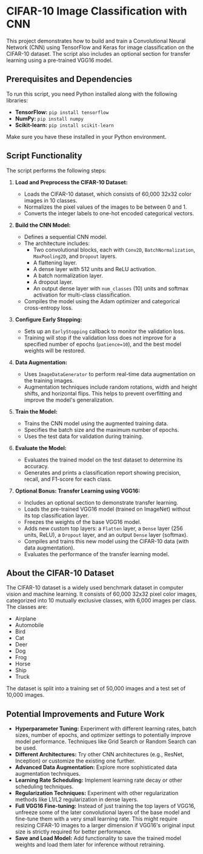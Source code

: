 # CIFAR-10 Image Classification with CNN

This project demonstrates how to build and train a Convolutional Neural Network (CNN) using TensorFlow and Keras for image classification on the CIFAR-10 dataset. The script also includes an optional section for transfer learning using a pre-trained VGG16 model.

## Prerequisites and Dependencies

To run this script, you need Python installed along with the following libraries:

*   **TensorFlow:** `pip install tensorflow`
*   **NumPy:** `pip install numpy`
*   **Scikit-learn:** `pip install scikit-learn`

Make sure you have these installed in your Python environment.

## Script Functionality

The script performs the following steps:

1.  **Load and Preprocess the CIFAR-10 Dataset:**
    *   Loads the CIFAR-10 dataset, which consists of 60,000 32x32 color images in 10 classes.
    *   Normalizes the pixel values of the images to be between 0 and 1.
    *   Converts the integer labels to one-hot encoded categorical vectors.

2.  **Build the CNN Model:**
    *   Defines a sequential CNN model.
    *   The architecture includes:
        *   Two convolutional blocks, each with `Conv2D`, `BatchNormalization`, `MaxPooling2D`, and `Dropout` layers.
        *   A flattening layer.
        *   A dense layer with 512 units and ReLU activation.
        *   A batch normalization layer.
        *   A dropout layer.
        *   An output dense layer with `num_classes` (10) units and softmax activation for multi-class classification.
    *   Compiles the model using the Adam optimizer and categorical cross-entropy loss.

3.  **Configure Early Stopping:**
    *   Sets up an `EarlyStopping` callback to monitor the validation loss.
    *   Training will stop if the validation loss does not improve for a specified number of epochs (`patience=10`), and the best model weights will be restored.

4.  **Data Augmentation:**
    *   Uses `ImageDataGenerator` to perform real-time data augmentation on the training images.
    *   Augmentation techniques include random rotations, width and height shifts, and horizontal flips. This helps to prevent overfitting and improve the model's generalization.

5.  **Train the Model:**
    *   Trains the CNN model using the augmented training data.
    *   Specifies the batch size and the maximum number of epochs.
    *   Uses the test data for validation during training.

6.  **Evaluate the Model:**
    *   Evaluates the trained model on the test dataset to determine its accuracy.
    *   Generates and prints a classification report showing precision, recall, and F1-score for each class.

7.  **Optional Bonus: Transfer Learning using VGG16:**
    *   Includes an optional section to demonstrate transfer learning.
    *   Loads the pre-trained VGG16 model (trained on ImageNet) without its top classification layer.
    *   Freezes the weights of the base VGG16 model.
    *   Adds new custom top layers: a `Flatten` layer, a `Dense` layer (256 units, ReLU), a `Dropout` layer, and an output `Dense` layer (softmax).
    *   Compiles and trains this new model using the CIFAR-10 data (with data augmentation).
    *   Evaluates the performance of the transfer learning model.


## About the CIFAR-10 Dataset

The CIFAR-10 dataset is a widely used benchmark dataset in computer vision and machine learning. It consists of 60,000 32x32 pixel color images, categorized into 10 mutually exclusive classes, with 6,000 images per class. The classes are:

*   Airplane
*   Automobile
*   Bird
*   Cat
*   Deer
*   Dog
*   Frog
*   Horse
*   Ship
*   Truck

The dataset is split into a training set of 50,000 images and a test set of 10,000 images.

## Potential Improvements and Future Work

*   **Hyperparameter Tuning:** Experiment with different learning rates, batch sizes, number of epochs, and optimizer settings to potentially improve model performance. Techniques like Grid Search or Random Search can be used.
*   **Different Architectures:** Try other CNN architectures (e.g., ResNet, Inception) or customize the existing one further.
*   **Advanced Data Augmentation:** Explore more sophisticated data augmentation techniques.
*   **Learning Rate Scheduling:** Implement learning rate decay or other scheduling techniques.
*   **Regularization Techniques:** Experiment with other regularization methods like L1/L2 regularization in dense layers.
*   **Full VGG16 Fine-tuning:** Instead of just training the top layers of VGG16, unfreeze some of the later convolutional layers of the base model and fine-tune them with a very small learning rate. This might require resizing CIFAR-10 images to a larger dimension if VGG16's original input size is strictly required for better performance.
*   **Save and Load Model:** Add functionality to save the trained model weights and load them later for inference without retraining.
